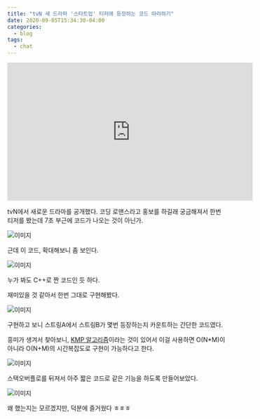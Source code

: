 ```yaml
---
title: "tvN 새 드라마 '스타트업' 티저에 등장하는 코드 따라하기"
date: 2020-09-05T15:34:30-04:00
categories:
  - blog
tags:
  - chat
---
```


<iframe width="560" height="315" src="https://www.youtube.com/embed/QLiAdBBAVxI" frameborder="0" allow="accelerometer; autoplay; encrypted-media; gyroscope; picture-in-picture" allowfullscreen></iframe></br>


tvN에서 새로운 드라마를 공개했다. 코딩 로맨스라고 홍보를 하길래 궁금해져서 한번 티저를 봤는데 7초 부근에 코드가 나오는 것이 아닌가.

![이미지](https://github.com/okdalto/okdalto.github.io/blob/master/assets/2020-09-05-tvN%20%EC%83%88%20%EB%93%9C%EB%9D%BC%EB%A7%88%20'%EC%8A%A4%ED%83%80%ED%8A%B8%EC%97%85'%20%ED%8B%B0%EC%A0%80%EC%97%90%20%EB%93%B1%EC%9E%A5%ED%95%98%EB%8A%94%20%EC%BD%94%EB%93%9C%20%EB%94%B0%EB%9D%BC%ED%95%98%EA%B8%B0/KakaoTalk_20200905_023416044.png?raw=true)

근데 이 코드, 확대해보니 좀 보인다. 

![이미지](https://github.com/okdalto/okdalto.github.io/blob/master/assets/2020-09-05-tvN%20%EC%83%88%20%EB%93%9C%EB%9D%BC%EB%A7%88%20'%EC%8A%A4%ED%83%80%ED%8A%B8%EC%97%85'%20%ED%8B%B0%EC%A0%80%EC%97%90%20%EB%93%B1%EC%9E%A5%ED%95%98%EB%8A%94%20%EC%BD%94%EB%93%9C%20%EB%94%B0%EB%9D%BC%ED%95%98%EA%B8%B0/close_up.png?raw=true)

누가 봐도 C++로 짠 코드인 듯 하다. 

재미있을 것 같아서 한번 그대로 구현해봤다.

![이미지](https://github.com/okdalto/okdalto.github.io/blob/master/assets/2020-09-05-tvN%20%EC%83%88%20%EB%93%9C%EB%9D%BC%EB%A7%88%20'%EC%8A%A4%ED%83%80%ED%8A%B8%EC%97%85'%20%ED%8B%B0%EC%A0%80%EC%97%90%20%EB%93%B1%EC%9E%A5%ED%95%98%EB%8A%94%20%EC%BD%94%EB%93%9C%20%EB%94%B0%EB%9D%BC%ED%95%98%EA%B8%B0/code1.png?raw=true)

구현하고 보니 스트링A에서 스트링B가 몇번 등장하는지 카운트하는 간단한 코드였다.

흥미가 생겨서 찾아보니, [KMP 알고리즘](https://en.wikipedia.org/wiki/Knuth%E2%80%93Morris%E2%80%93Pratt_algorithm)이라는 것이 있어서 이걸 사용하면 O(N*M)이 아니라 O(N+M)의 시간복잡도로 구현이 가능하다고 한다.

![이미지](https://github.com/okdalto/okdalto.github.io/blob/master/assets/2020-09-05-tvN%20%EC%83%88%20%EB%93%9C%EB%9D%BC%EB%A7%88%20'%EC%8A%A4%ED%83%80%ED%8A%B8%EC%97%85'%20%ED%8B%B0%EC%A0%80%EC%97%90%20%EB%93%B1%EC%9E%A5%ED%95%98%EB%8A%94%20%EC%BD%94%EB%93%9C%20%EB%94%B0%EB%9D%BC%ED%95%98%EA%B8%B0/code2.png?raw=true)

스택오버플로를 뒤져서 아주 짧은 코드로 같은 기능을 하도록 만들어보았다.

![이미지](https://github.com/okdalto/okdalto.github.io/blob/master/assets/2020-09-05-tvN%20%EC%83%88%20%EB%93%9C%EB%9D%BC%EB%A7%88%20'%EC%8A%A4%ED%83%80%ED%8A%B8%EC%97%85'%20%ED%8B%B0%EC%A0%80%EC%97%90%20%EB%93%B1%EC%9E%A5%ED%95%98%EB%8A%94%20%EC%BD%94%EB%93%9C%20%EB%94%B0%EB%9D%BC%ED%95%98%EA%B8%B0/code3.png?raw=true)

왜 했는지는 모르겠지만, 덕분에 즐거웠다 ㅎㅎㅎ
